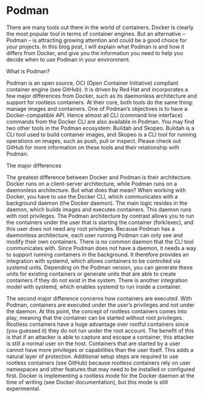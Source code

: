 # Podman

There are many tools out there in the world of containers. Docker is clearly the most popular tool in terms of container engines. But an alternative – Podman – is attracting growing attention and could be a good choice for your projects. In this blog post, I will explain what Podman is and how it differs from Docker, and give you the information you need to help you decide when to use Podman in your environment.

What is Podman?

Podman is an open source, OCI (Open Container Initiative) compliant container engine (see GitHub). It is driven by Red Hat and incorporates a few major differences from Docker, such as its daemonless architecture and support for rootless containers. At their core, both tools do the same thing: manage images and containers. One of Podman’s objectives is to have a Docker-compatible API. Hence almost all CLI (command line interface) commands from the Docker CLI are also available in Podman.
You may find two other tools in the Podman ecosystem: Buildah and Skopeo. Buildah is a CLI tool used to build container images, and Skopeo is a CLI tool for running operations on images, such as push, pull or inspect. Please check out GitHub for more information on these tools and their relationship with Podman.

 The major differences

The greatest difference between Docker and Podman is their architecture. Docker runs on a client-server architecture, while Podman runs on a daemonless architecture. But what does that mean? When working with Docker, you have to use the Docker CLI, which communicates with a background daemon (the Docker daemon). The main logic resides in the daemon, which builds images and executes containers. This daemon runs with root privileges. The Podman architecture by contrast allows you to run the containers under the user that is starting the container (fork/exec), and this user does not need any root privileges. Because Podman has a daemonless architecture, each user running Podman can only see and modify their own containers. There is no common daemon that the CLI tool communicates with.
Since Podman does not have a daemon, it needs a way to support running containers in the background. It therefore provides an integration with systemd, which allows containers to be controlled via systemd units. Depending on the Podman version, you can generate these units for existing containers or generate units that are able to create containers if they do not exist in the system. There is another integration model with systemd, which enables systemd to run inside a container.

The second major difference concerns how containers are executed. With Podman, containers are executed under the user’s privileges and not under the daemon. At this point, the concept of rootless containers comes into play, meaning that the container can be started without root privileges. Rootless containers have a huge advantage over rootful containers since (you guessed it) they do not run under the root account. The benefit of this is that if an attacker is able to capture and escape a container, this attacker is still a normal user on the host. Containers that are started by a user cannot have more privileges or capabilities than the user itself. This adds a natural layer of protection. Additional setup steps are required to use rootless containers (see GitHub) because rootless containers rely on user namespaces and other features that may need to be installed or configured first. Docker is implementing a rootless mode for the Docker daemon at the time of writing (see Docker documentation), but this mode is still experimental.
